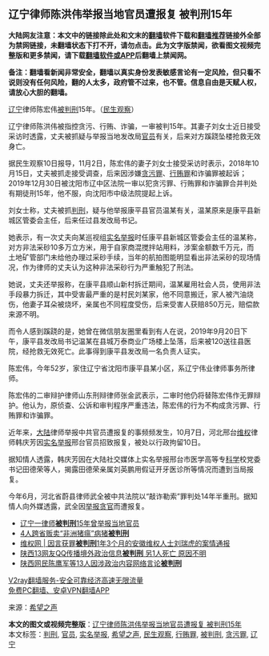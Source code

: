  <h2>辽宁律师陈洪伟举报当地官员遭报复 被判刑15年</h2> <p class="notice"><b>大陆网友注意：本文中的链接除此处和文末的<a href="https://github.com/bannedbook/fanqiang" >翻墙</a>软件下载和<a href="https://github.com/killgcd/justmysocks/blob/master/README.md">翻墙推荐</a>链接外全部为禁网链接，未翻墙状态下打不开，请勿点击。此为文字版禁闻，欲看图文视频完整版和更多禁闻，请下载<a href="https://github.com/bannedbook/fanqiang">翻墙软件或APP</a>后翻墙上禁闻网。</p><p>备注：翻墙看新闻非常安全，翻墙以真实身份发表敏感言论有一定风险，但只看不说则没有任何风险，翻的人太多，政府管不过来，也不管。信息自由是天赋人权，请放心大胆的翻墙。</b></p>  <div class="entry"> <p id="conimg"></p> <p><a href="https://www.bannedbook.org/bnews/tag/%e8%be%bd%e5%ae%81/" class="st_tag internal_tag" rel="tag" title="标签 辽宁 下的日志">辽宁</a>律师陈宏伟<a href="https://www.bannedbook.org/bnews/tag/%E8%A2%AB%E5%88%A4%E5%88%91/" class="st_tag internal_tag" rel="tag" title="标签 被判刑 下的日志">被判刑</a>15年。（<a href="https://www.bannedbook.org/bnews/tag/%e6%b0%91%e7%94%9f%e8%a7%82%e5%af%9f/" class="st_tag internal_tag" rel="tag" title="标签 民生观察 下的日志">民生观察</a>）</p> <p>辽宁律师陈洪伟被指控贪污、行贿、诈骗，一审被判15年。其妻子刘女士近日接受采访时透露，丈夫被抓疑与举报当地发改局<a href="https://www.bannedbook.org/bnews/tag/%E5%AE%98%E5%91%98/" class="st_tag internal_tag" rel="tag" title="标签 官员 下的日志">官员</a>有关，后来对方蹊跷坠楼抢救无效身亡。</p> <p>据民生观察10日报导，11月2日，陈宏伟的妻子刘女士接受采访时表示，2018年10月15日，丈夫被抓走接受调查，后来因涉嫌<a href="https://www.bannedbook.org/bnews/tag/%E8%B4%AA%E6%B1%A1%E7%BD%AA/" class="st_tag internal_tag" rel="tag" title="标签 贪污罪 下的日志">贪污罪</a>、<a href="https://www.bannedbook.org/bnews/tag/%E8%A1%8C%E8%B4%BF%E7%BD%AA/" class="st_tag internal_tag" rel="tag" title="标签 行贿罪 下的日志">行贿罪</a>和诈骗罪被起诉；2019年12月30日被沈阳市辽中区法院一审以犯贪污罪、行贿罪和诈骗罪合并判处有期徒刑15年，他不服，向沈阳市中级法院提起上诉。</p>  <p>刘女士称，丈夫被抓<a href="https://www.bannedbook.org/bnews/tag/%E5%88%A4%E5%88%91/" class="st_tag internal_tag" rel="tag" title="标签 判刑 下的日志">判刑</a>，疑与他举报康平县官员温某有关，温某原来是康平县新城区管委会主任，后来任过县发改局书记。</p> <p>她表示，有一次丈夫向某巡视组<span class='wp_keywordlink'><a href="https://www.bannedbook.org/forum30/" title="我要举报贪官 网络举报贪污" target="_blank">实名举报</a></span>时任康平县新城区管委会主任的温某称，对方非法采砂10多万立方米，用于自家商混搅拌站用料，涉案金额数千万元，而土地矿管部门未给他办理过采砂手续，当年的航拍图能明显看出非法采砂的现场情况，作为律师的丈夫认为这种非法采砂行为严重触犯了刑法。</p> <p>她说，丈夫还举报称，在康平县顺山新村拆迁期间，温某雇用社会人员，使用非法手段暴力拆迁，其中受害最严重的是村民刘某家，他不同意搬迁，家人被汽油烧伤，他妻子耳朵被烧坏，亲属也不同程度受伤，后来受害人获赔850万元，赔偿款来源不明。</p> <p>而令人感到蹊跷的是，她曾在微信朋友圈里看到有人在说，2019年9月20日下午，康平县发改局书记温某在县城万泰商业广场楼上坠落，后来被120送往县医院，经抢救无效死亡。此事得到康平县发改局一名负责人证实。</p>  <p>陈宏伟，今年52岁，家住辽宁省沈阳市康平县某小区，系辽宁伟业律师事务所律师。</p> <p>陈宏伟的二审辩护律师山东刑辩律师张金武表示，二审时他仍将替陈宏伟作无罪辩护。他认为，原侦查、公诉和审判程序严重违法，陈宏伟的行为不构成贪污罪、行贿罪和诈骗罪。</p> <p>近年来，<span class='wp_keywordlink_affiliate'><a href="https://www.bannedbook.org/" title="大陆" target="_blank">大陆</a></span>律师举报中共官员遭报复的事频频发生，10月7日，河北邢台<span class='wp_keywordlink_affiliate'><a href="https://www.bannedbook.org/bnews/weiquan/" title="维权" target="_blank">维权</a></span>律师韩庆芳因<a href="https://www.bannedbook.org/bnews/tag/%e5%ae%9e%e5%90%8d%e4%b8%be%e6%8a%a5/" class="st_tag internal_tag" rel="tag" title="标签 实名举报 下的日志">实名举报</a>邢台官员招致报复，被处以行政拘留10日。</p> <p>据知情人透露，韩庆芳因在大陆社交媒体上实名举报邢台市医学高等专<span class='wp_keywordlink'><a href="https://www.bannedbook.org/forum11/topic309.html" title="禁片：“科学”的棍子" target="_blank">科学</a></span>校党委书记田德荣等人，揭露田德荣亲属刘英鹏用假证开牙医诊所等情况而遭到当局报复。</p>  <p>今年6月，河北省蔚县律师武全被中共法院以“敲诈勒索”罪判处14年半重刑。据知情人向外媒透露，武全因<span class='wp_keywordlink'><a href="https://www.bannedbook.org/forum30/" title="我要举报贪官 网络举报贪污" target="_blank">举报贪官</a></span>而遭报复。</p> <ul class='op-related-articles' title='相关阅读'> <li><a href='https://www.bannedbook.org/bnews/renquan/20201111/1429183.html' target='_blank'>辽宁一律师<b>被判刑</b>15年曾举报当地官员</a></li> <li><a href='https://www.bannedbook.org/bnews/baitai/20201107/1427303.html' target='_blank'>4人跨省贩卖“非洲猪瘟”病猪<b>被判刑</b></a></li> <li><a href='https://www.bannedbook.org/bnews/baitai/20201107/1427072.html' target='_blank'>维权网 &#124; 因言获罪<b>被判刑</b>1年3个月的安徽维权人士刘瑞虎的案情通报</a></li> <li><a href='https://www.bannedbook.org/bnews/comments/20201101/1423573.html' target='_blank'>陕西13网友QQ传播境外政治信息<b>被判刑</b> 另1人死亡 原因不明</a></li> <li><a href='https://www.bannedbook.org/bnews/renquan/xgmyd/20201031/1423492.html' target='_blank'>陕西网民陈鹰军等13人因涉政治内容网络言论<b>被判刑</b></a></li> </ul> <p class="texttj"> <a href="https://www.bannedbook.org/forum23/topic22702.html" target="_blank">V2ray翻墙服务-安全可靠经济高速无限流量</a><br/> <a href="https://github.com/bannedbook/fanqiang/wiki/%E7%A6%81%E9%97%BB%E7%BD%91%E5%AE%89%E5%8D%93%E7%BF%BB%E5%A2%99%E6%96%B0%E9%97%BBAPP" target="_blank">免费PC翻墙、安卓VPN翻墙APP</a></p><p> 来源：<span class='wp_keywordlink_affiliate'><a href="https://www.soundofhope.org" title="希望之声" target="_blank">希望之声</a></span> </p><a name='sharetosocial'></a>       <div><b>本文的图文或视频完整版</b>：<a href='https://www.bannedbook.org/bnews/cbnews/20201112/1429673.html'>辽宁律师陈洪伟举报当地官员遭报复 被判刑15年</a></div>  </div><!--END ENTRY--> <div class="postfooter"> <div>本文标签：<a href="https://www.bannedbook.org/bnews/tag/%E5%88%A4%E5%88%91/" rel="tag">判刑</a>, <a href="https://www.bannedbook.org/bnews/tag/%E5%AE%98%E5%91%98/" rel="tag">官员</a>, <a href="https://www.bannedbook.org/bnews/tag/%e5%ae%9e%e5%90%8d%e4%b8%be%e6%8a%a5/" rel="tag">实名举报</a>, <a href="https://www.bannedbook.org/bnews/tag/%e5%b8%8c%e6%9c%9b%e4%b9%8b%e5%a3%b0/" rel="tag">希望之声</a>, <a href="https://www.bannedbook.org/bnews/tag/%e6%b0%91%e7%94%9f%e8%a7%82%e5%af%9f/" rel="tag">民生观察</a>, <a href="https://www.bannedbook.org/bnews/tag/%E8%A1%8C%E8%B4%BF%E7%BD%AA/" rel="tag">行贿罪</a>, <a href="https://www.bannedbook.org/bnews/tag/%E8%A2%AB%E5%88%A4%E5%88%91/" rel="tag">被判刑</a>, <a href="https://www.bannedbook.org/bnews/tag/%E8%B4%AA%E6%B1%A1%E7%BD%AA/" rel="tag">贪污罪</a>, <a href="https://www.bannedbook.org/bnews/tag/%e8%be%bd%e5%ae%81/" rel="tag">辽宁</a></div>  </div><!--END POSTFOOTER--> 